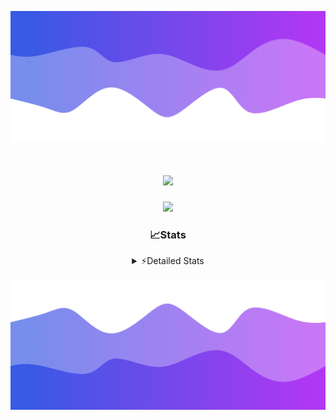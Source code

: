 ![Header](./header.png)
<div align="center">

<h1 align="center">
  <a href="https://git.io/typing-svg">
    <img src="https://readme-typing-svg.herokuapp.com/?lines=Hello,+There!+%F0%9F%91%8B;This+is+chicho.;Owner+on+Ocean;&center=true&size=25">
  </a>
</h1>
  
<p align="center">
  <img src="https://lanyard.cnrad.dev/api/852683595378196480" />
</p>

### 📈Stats
<details>
    <summary> ⚡Detailed Stats</summary>
    <br/>

<!--START_SECTION:waka-->
![Code Time](http://img.shields.io/badge/Code%20Time-788%20hrs%2012%20mins-blue)

![Profile Views](http://img.shields.io/badge/Profile%20Views-2-blue)

**🐱 My GitHub Data** 

> 📦 78.5 kB Used in GitHub's Storage 
 > 
> 🏆 29 Contributions in the Year 2024
 > 
> 🚫 Not Opted to Hire
 > 
> 📜 15 Public Repositories 
 > 
> 🔑 9 Private Repositories 
 > 
**I'm a Night 🦉** 

```text
🌞 Morning                22 commits          █░░░░░░░░░░░░░░░░░░░░░░░░   05.43 % 
🌆 Daytime                58 commits          ████░░░░░░░░░░░░░░░░░░░░░   14.32 % 
🌃 Evening                177 commits         ███████████░░░░░░░░░░░░░░   43.70 % 
🌙 Night                  148 commits         █████████░░░░░░░░░░░░░░░░   36.54 % 
```
📅 **I'm Most Productive on Tuesday** 

```text
Monday                   24 commits          █░░░░░░░░░░░░░░░░░░░░░░░░   05.93 % 
Tuesday                  108 commits         ███████░░░░░░░░░░░░░░░░░░   26.67 % 
Wednesday                83 commits          █████░░░░░░░░░░░░░░░░░░░░   20.49 % 
Thursday                 57 commits          ████░░░░░░░░░░░░░░░░░░░░░   14.07 % 
Friday                   46 commits          ███░░░░░░░░░░░░░░░░░░░░░░   11.36 % 
Saturday                 34 commits          ██░░░░░░░░░░░░░░░░░░░░░░░   08.40 % 
Sunday                   53 commits          ███░░░░░░░░░░░░░░░░░░░░░░   13.09 % 
```


📊 **This Week I Spent My Time On** 

```text
🕑︎ Time Zone: America/Argentina/Buenos_Aires

💬 Programming Languages: 
TypeScript               5 hrs 9 mins        ███████████░░░░░░░░░░░░░░   45.29 % 
Astro                    3 hrs 56 mins       █████████░░░░░░░░░░░░░░░░   34.68 % 
JSON                     53 mins             ██░░░░░░░░░░░░░░░░░░░░░░░   07.85 % 
JavaScript               51 mins             ██░░░░░░░░░░░░░░░░░░░░░░░   07.59 % 
YAML                     9 mins              ░░░░░░░░░░░░░░░░░░░░░░░░░   01.35 % 

🔥 Editors: 
VS Code                  11 hrs 22 mins      █████████████████████████   100.00 % 

🐱‍💻 Projects: 
amparar                  5 hrs 46 mins       █████████████░░░░░░░░░░░░   50.72 % 
testa                    3 hrs 49 mins       ████████░░░░░░░░░░░░░░░░░   33.66 % 
ampararweb               1 hr 39 mins        ████░░░░░░░░░░░░░░░░░░░░░   14.58 % 
Unknown Project          5 mins              ░░░░░░░░░░░░░░░░░░░░░░░░░   00.74 % 
esland-web-8eada88e1aefc42 mins              ░░░░░░░░░░░░░░░░░░░░░░░░░   00.30 % 

💻 Operating System: 
Windows                  11 hrs 22 mins      █████████████████████████   100.00 % 
```

**I Mostly Code in JavaScript** 

```text
JavaScript               8 repos             ██████░░░░░░░░░░░░░░░░░░░   25.00 % 
HTML                     7 repos             █████░░░░░░░░░░░░░░░░░░░░   21.88 % 
TypeScript               2 repos             ██░░░░░░░░░░░░░░░░░░░░░░░   06.25 % 
C#                       2 repos             ██░░░░░░░░░░░░░░░░░░░░░░░   06.25 % 
SCSS                     1 repo              █░░░░░░░░░░░░░░░░░░░░░░░░   03.12 % 
```




 Last Updated on 29/07/2024 02:35:19 UTC
<!--END_SECTION:waka-->
</details>

![Footer](./footer.png)
